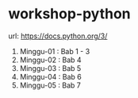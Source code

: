 # workshop-python
url: https://docs.python.org/3/

1. Minggu-01 : Bab 1 - 3
2. Minggu-02 : Bab 4
3. Minggu-03 : Bab 5
4. Minggu-04 : Bab 6
5. Minggu-05 : Bab 7